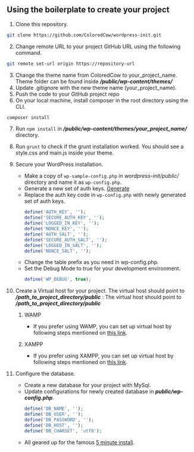 ## Using the boilerplate to create your project
1. Clone this repository.
```sh
git clone https://github.com/ColoredCow/wordpress-init.git
```
2. Change remote URL to your project GitHub URL using the following command.
```sh
git remote set-url origin https://repository-url
```
3. Change the theme name from ColoredCow to your_project_name. Theme folder can be found inside ***/public/wp-content/themes/***
4. Update .gitignore with the new theme name (your_project_name).
5. Push the code to your GitHub project repo
6. On your local machine, install composer in the root directory using the CLI.
```sh
composer install
```
7. Run `npm install` in ***/public/wp-content/themes/your_project_name/*** directory.
8. Run `grunt` to check if the grunt installation worked. You should see a style.css and main.js inside your theme.
9. Secure your WordPress installation.
   * Make a copy of `wp-sample-config.php` in *wordpress-init/public/* directory and name it as `wp-config.php`.
   * Generate a new set of auth keys. [Generate](https://api.wordpress.org/secret-key/1.1/salt/)
   * Replace the auth key code in `wp-config.php` with newly generated set of auth keys.
      ```php
      define('AUTH_KEY', '');
      define('SECURE_AUTH_KEY', '');
      define('LOGGED_IN_KEY', '');
      define('NONCE_KEY', '');
      define('AUTH_SALT', '');
      define('SECURE_AUTH_SALT', '');
      define('LOGGED_IN_SALT', '');
      define('NONCE_SALT', '');
      ```
   * Change the table prefix as you need in wp-config.php.
   * Set the Debug Mode to true for your development environment.
      ```php
      define('WP_DEBUG', true);
      ```
10. Create a Virtual host for your project. The virtual host should point to ***/path_to_project_directory/public*** :
   The virtual host should point to ***/path_to_project_directory/public***
      1. WAMP
         - If you prefer using WAMP, you can set up virtual host by following steps mentioned on [this link](https://stackoverflow.com/questions/22217386/how-to-setup-virtual-host-using-wamp-server-properly).
      
      2. XAMPP
         - If you prefer using XAMPP, you can set up virtual host by following steps mentioned on [this link](https://github.com/ColoredCow/resources/blob/master/virtualhost/WINDOWS.md).

7. Configure the database.
   * Create a new database for your project with MySql.
   * Update configurations for newly created database in ***public/wp-config.php***.
      ```php
      define('DB_NAME', '');
      define('DB_USER', '');
      define('DB_PASSWORD', '');
      define('DB_HOST', '');
      define('DB_CHARSET', 'utf8');
      ```
   * All geared up for the famous [5 minute install](https://wordpress.org/support/article/how-to-install-wordpress/). 